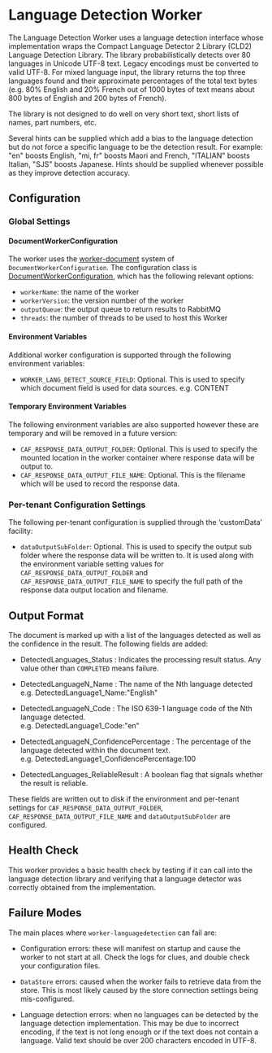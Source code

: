 # Language Detection Worker

The Language Detection Worker uses a language detection interface whose implementation wraps the Compact Language Detector 2 Library (CLD2) Language Detection Library. The library probabilistically detects over 80 languages in Unicode UTF-8 text. Legacy encodings must be converted to valid UTF-8. For mixed language input, the library returns the top three languages found and their approximate percentages of the total text bytes (e.g. 80% English and 20% French out of 1000 bytes of text means about 800 bytes of English and 200 bytes of French).

The library is not designed to do well on very short text, short lists of names, part numbers, etc.

Several hints can be supplied which add a bias to the language detection but do not force a specific language to be the detection result. For example: "en" boosts English, "mi, fr" boosts Maori and French, "ITALIAN" boosts Italian, "SJS" boosts Japanese. Hints should be supplied whenever possible as they improve detection accuracy.

## Configuration

### Global Settings

#### DocumentWorkerConfiguration

The worker uses the [worker-document](https://github.hpe.com/caf/worker-document) system of `DocumentWorkerConfiguration`. The configuration class is [DocumentWorkerConfiguration](https://github.hpe.com/caf/worker-document/blob/develop/worker-document/src/main/java/com/hpe/caf/worker/document/DocumentWorkerConfiguration.java), which has the following relevant options:

- `workerName`: the name of the worker
- `workerVersion`: the version number of the worker
- `outputQueue`: the output queue to return results to RabbitMQ
- `threads`: the number of threads to be used to host this Worker

#### Environment Variables
Additional worker configuration is supported through the following environment variables:

- `WORKER_LANG_DETECT_SOURCE_FIELD`: Optional. This is used to specify which document field is used for data sources. e.g. CONTENT 

#### Temporary Environment Variables
The following environment variables are also supported however these are temporary and will be removed in a future version:

- `CAF_RESPONSE_DATA_OUTPUT_FOLDER`: Optional. This is used to specify the mounted location in the worker container where response data will be output to.  
- `CAF_RESPONSE_DATA_OUTPUT_FILE_NAME`: Optional. This is the filename which will be used to record the response data.

### Per-tenant Configuration Settings
The following per-tenant configuration is supplied through the ‘customData’ facility:

- `dataOutputSubFolder`: Optional. This is used to specify the output sub folder where the response data will be written to. It is used along with the environment variable setting values for `CAF_RESPONSE_DATA_OUTPUT_FOLDER` and `CAF_RESPONSE_DATA_OUTPUT_FILE_NAME` to specify the full path of the response data output location and filename.

## Output Format

The document is marked up with a list of the languages detected as well as the confidence in the result. The following fields are added:

- DetectedLanguages_Status : Indicates the processing result status. Any value other than `COMPLETED` means failure.
    
- DetectedLanguageN_Name : The name of the Nth language detected   
e.g. DetectedLanguage1\_Name:"English"

- DetectedLanguageN_Code : The ISO 639-1 language code of the Nth language detected.   
e.g. DetectedLanguage1\_Code:"en"

- DetectedLanguageN_ConfidencePercentage : The percentage of the language detected within the document text.   
e.g. DetectedLanguage1\_ConfidencePercentage:100

- DetectedLanguages_ReliableResult : A boolean flag that signals whether the result is reliable. 

These fields are written out to disk if the environment and per-tenant settings for `CAF_RESPONSE_DATA_OUTPUT_FOLDER`, `CAF_RESPONSE_DATA_OUTPUT_FILE_NAME` and  `dataOutputSubFolder` are configured.

## Health Check

This worker provides a basic health check by testing if it can call into the language detection library and verifying that a language detector was correctly obtained from the implementation.

## Failure Modes

The main places where `worker-languagedetection` can fail are:

- Configuration errors: these will manifest on startup and cause the worker to
not start at all. Check the logs for clues, and double check your configuration
files.

- `DataStore` errors: caused when the worker fails to retrieve data from the store. This is most likely caused by the store connection settings being mis-configured.

- Language detection errors: when no languages can be detected by the language detection implementation. This may be due to incorrect encoding, if the text is not long enough or if the text does not contain a language.
Valid text should be over 200 characters encoded in UTF-8.
